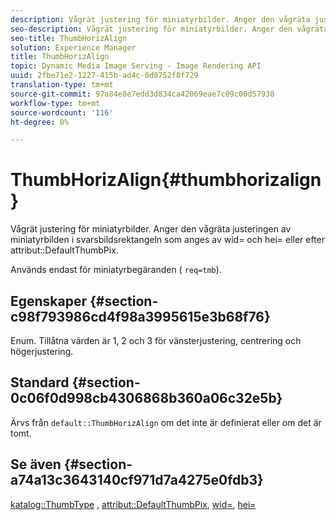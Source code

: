 ```yaml
---
description: Vågrät justering för miniatyrbilder. Anger den vågräta justeringen av miniatyrbilden i svarsbildsrektangeln som anges av wid= och hei= eller av attributet DefaultThumbPix.
seo-description: Vågrät justering för miniatyrbilder. Anger den vågräta justeringen av miniatyrbilden i svarsbildsrektangeln som anges av wid= och hei= eller av attributet DefaultThumbPix.
seo-title: ThumbHorizAlign
solution: Experience Manager
title: ThumbHorizAlign
topic: Dynamic Media Image Serving - Image Rendering API
uuid: 2fbe71e2-1227-415b-ad4c-0d0752f8f729
translation-type: tm+mt
source-git-commit: 97a84e8e7edd3d834ca42069eae7c09c00d57938
workflow-type: tm+mt
source-wordcount: '116'
ht-degree: 0%

---
```



# ThumbHorizAlign{#thumbhorizalign}

Vågrät justering för miniatyrbilder. Anger den vågräta justeringen av miniatyrbilden i svarsbildsrektangeln som anges av wid= och hei= eller efter attribut::DefaultThumbPix.

Används endast för miniatyrbegäranden ( `req=tmb`).

## Egenskaper {#section-c98f793986cd4f98a3995615e3b68f76}

Enum. Tillåtna värden är 1, 2 och 3 för vänsterjustering, centrering och högerjustering.

## Standard {#section-0c06f0d998cb4306868b360a06c32e5b}

Ärvs från `default::ThumbHorizAlign` om det inte är definierat eller om det är tomt.

## Se även {#section-a74a13c3643140cf971d7a4275e0fdb3}

[katalog::ThumbType](../../../../../is-api/image-catalog/image-serving-api-ref/c-image-catalog-reference/c-image-svg-data-reference/c-image-data-reference/r-thumbtype-cat.md#reference-41149ddffc8749cba2f8d9c8e2611e03) ,  [attribut::DefaultThumbPix](../../../../../is-api/image-catalog/image-serving-api-ref/c-image-catalog-reference/c-attributes-reference/r-defaultthumbpix.md#reference-cf52bb74bed2466e8bc8adb0cacd6141),  [wid=](../../../../../is-api/http-ref/image-serving-api-ref/c-http-protocol-reference/c-command-reference/r-is-http-wid.md#reference-bfeadcb67bf4485f851eb21345527e47),  [hei=](../../../../../is-api/http-ref/image-serving-api-ref/c-http-protocol-reference/c-command-reference/r-is-http-hei.md#reference-6d6f556ccc0e4b98a815e8a5c1944a96)
